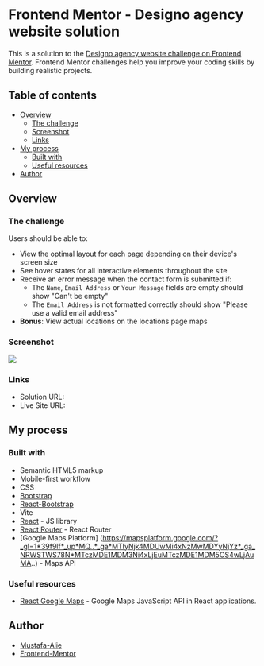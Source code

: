 # Frontend Mentor - Designo agency website solution

This is a solution to the [Designo agency website challenge on Frontend Mentor](https://www.frontendmentor.io/challenges/designo-multipage-website-G48K6rfUT). Frontend Mentor challenges help you improve your coding skills by building realistic projects. 

## Table of contents

- [Overview](#overview)
  - [The challenge](#the-challenge)
  - [Screenshot](#screenshot)
  - [Links](#links)
- [My process](#my-process)
  - [Built with](#built-with)
  - [Useful resources](#useful-resources)
- [Author](#author)

## Overview

### The challenge

Users should be able to:

- View the optimal layout for each page depending on their device's screen size
- See hover states for all interactive elements throughout the site
- Receive an error message when the contact form is submitted if:
  - The `Name`, `Email Address` or `Your Message` fields are empty should show "Can't be empty"
  - The `Email Address` is not formatted correctly should show "Please use a valid email address"
- **Bonus**: View actual locations on the locations page maps

### Screenshot

![](./public/screenshots//homepage.png)

### Links

- Solution URL: 
- Live Site URL: 

## My process

### Built with

- Semantic HTML5 markup
- Mobile-first workflow
- CSS 
- [Bootstrap](https://getbootstrap.com/)
- [React-Bootstrap](https://react-bootstrap.netlify.app/)
- Vite
- [React](https://reactjs.org/) - JS library
- [React Router](https://reactrouter.com/) - React Router
- [Google Maps Platform] (https://mapsplatform.google.com/?_gl=1*39f9lf*_up*MQ..*_ga*MTIyNjk4MDUwMi4xNzMwMDYyNjYz*_ga_NRWSTWS78N*MTczMDE1MDM3Ni4xLjEuMTczMDE1MDM5OS4wLjAuMA..) - Maps API

### Useful resources

- [React Google Maps](https://visgl.github.io/react-google-maps/) - Google Maps JavaScript API in React applications.

## Author

- [Mustafa-Alie](https://github.com/Mustafa-Alie)
- [Frontend-Mentor](https://www.frontendmentor.io/)
